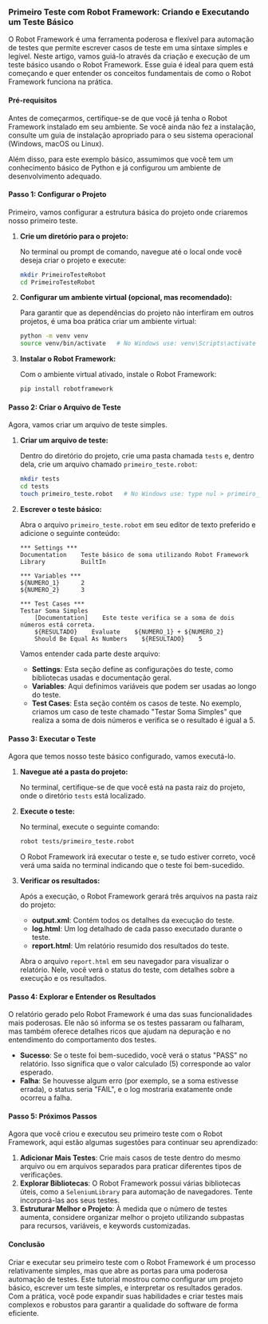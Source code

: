 ### Primeiro Teste com Robot Framework: Criando e Executando um Teste Básico

O Robot Framework é uma ferramenta poderosa e flexível para automação de testes que permite escrever casos de teste em uma sintaxe simples e legível. Neste artigo, vamos guiá-lo através da criação e execução de um teste básico usando o Robot Framework. Esse guia é ideal para quem está começando e quer entender os conceitos fundamentais de como o Robot Framework funciona na prática.

#### **Pré-requisitos**

Antes de começarmos, certifique-se de que você já tenha o Robot Framework instalado em seu ambiente. Se você ainda não fez a instalação, consulte um guia de instalação apropriado para o seu sistema operacional (Windows, macOS ou Linux).

Além disso, para este exemplo básico, assumimos que você tem um conhecimento básico de Python e já configurou um ambiente de desenvolvimento adequado.

#### **Passo 1: Configurar o Projeto**

Primeiro, vamos configurar a estrutura básica do projeto onde criaremos nosso primeiro teste. 

1. **Crie um diretório para o projeto:**

   No terminal ou prompt de comando, navegue até o local onde você deseja criar o projeto e execute:

   ```bash
   mkdir PrimeiroTesteRobot
   cd PrimeiroTesteRobot
   ```

2. **Configurar um ambiente virtual (opcional, mas recomendado):**

   Para garantir que as dependências do projeto não interfiram em outros projetos, é uma boa prática criar um ambiente virtual:

   ```bash
   python -m venv venv
   source venv/bin/activate   # No Windows use: venv\Scripts\activate
   ```

3. **Instalar o Robot Framework:**

   Com o ambiente virtual ativado, instale o Robot Framework:

   ```bash
   pip install robotframework
   ```

#### **Passo 2: Criar o Arquivo de Teste**

Agora, vamos criar um arquivo de teste simples.

1. **Criar um arquivo de teste:**

   Dentro do diretório do projeto, crie uma pasta chamada `tests` e, dentro dela, crie um arquivo chamado `primeiro_teste.robot`:

   ```bash
   mkdir tests
   cd tests
   touch primeiro_teste.robot   # No Windows use: type nul > primeiro_teste.robot
   ```

2. **Escrever o teste básico:**

   Abra o arquivo `primeiro_teste.robot` em seu editor de texto preferido e adicione o seguinte conteúdo:

   ```robot
   *** Settings ***
   Documentation    Teste básico de soma utilizando Robot Framework
   Library          BuiltIn

   *** Variables ***
   ${NUMERO_1}      2
   ${NUMERO_2}      3

   *** Test Cases ***
   Testar Soma Simples
       [Documentation]    Este teste verifica se a soma de dois números está correta.
       ${RESULTADO}    Evaluate    ${NUMERO_1} + ${NUMERO_2}
       Should Be Equal As Numbers    ${RESULTADO}    5
   ```

   Vamos entender cada parte deste arquivo:

   - **Settings**: Esta seção define as configurações do teste, como bibliotecas usadas e documentação geral.
   - **Variables**: Aqui definimos variáveis que podem ser usadas ao longo do teste.
   - **Test Cases**: Esta seção contém os casos de teste. No exemplo, criamos um caso de teste chamado "Testar Soma Simples" que realiza a soma de dois números e verifica se o resultado é igual a 5.

#### **Passo 3: Executar o Teste**

Agora que temos nosso teste básico configurado, vamos executá-lo.

1. **Navegue até a pasta do projeto:**

   No terminal, certifique-se de que você está na pasta raiz do projeto, onde o diretório `tests` está localizado.

2. **Execute o teste:**

   No terminal, execute o seguinte comando:

   ```bash
   robot tests/primeiro_teste.robot
   ```

   O Robot Framework irá executar o teste e, se tudo estiver correto, você verá uma saída no terminal indicando que o teste foi bem-sucedido.

3. **Verificar os resultados:**

   Após a execução, o Robot Framework gerará três arquivos na pasta raiz do projeto:

   - **output.xml**: Contém todos os detalhes da execução do teste.
   - **log.html**: Um log detalhado de cada passo executado durante o teste.
   - **report.html**: Um relatório resumido dos resultados do teste.

   Abra o arquivo `report.html` em seu navegador para visualizar o relatório. Nele, você verá o status do teste, com detalhes sobre a execução e os resultados.

#### **Passo 4: Explorar e Entender os Resultados**

O relatório gerado pelo Robot Framework é uma das suas funcionalidades mais poderosas. Ele não só informa se os testes passaram ou falharam, mas também oferece detalhes ricos que ajudam na depuração e no entendimento do comportamento dos testes.

- **Sucesso**: Se o teste foi bem-sucedido, você verá o status "PASS" no relatório. Isso significa que o valor calculado (5) corresponde ao valor esperado.
- **Falha**: Se houvesse algum erro (por exemplo, se a soma estivesse errada), o status seria "FAIL", e o log mostraria exatamente onde ocorreu a falha.

#### **Passo 5: Próximos Passos**

Agora que você criou e executou seu primeiro teste com o Robot Framework, aqui estão algumas sugestões para continuar seu aprendizado:

1. **Adicionar Mais Testes**: Crie mais casos de teste dentro do mesmo arquivo ou em arquivos separados para praticar diferentes tipos de verificações.
2. **Explorar Bibliotecas**: O Robot Framework possui várias bibliotecas úteis, como a `SeleniumLibrary` para automação de navegadores. Tente incorporá-las aos seus testes.
3. **Estruturar Melhor o Projeto**: À medida que o número de testes aumenta, considere organizar melhor o projeto utilizando subpastas para recursos, variáveis, e keywords customizadas.

#### **Conclusão**

Criar e executar seu primeiro teste com o Robot Framework é um processo relativamente simples, mas que abre as portas para uma poderosa automação de testes. Este tutorial mostrou como configurar um projeto básico, escrever um teste simples, e interpretar os resultados gerados. Com a prática, você pode expandir suas habilidades e criar testes mais complexos e robustos para garantir a qualidade do software de forma eficiente.